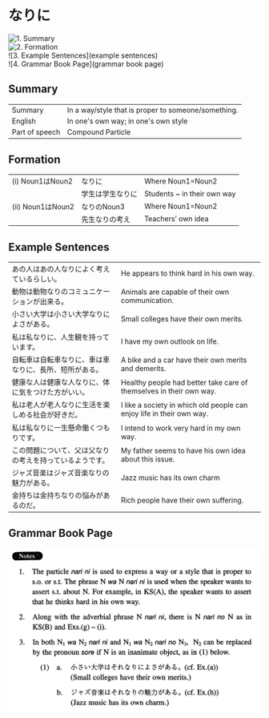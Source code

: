 # なりに

![1. Summary](summary)<br>
![2. Formation](formation)<br>
![3. Example Sentences](example sentences)<br>
![4. Grammar Book Page](grammar book page)<br>


## Summary

<table><tr>   <td>Summary</td>   <td>In a way/style that is proper to someone/something.</td></tr><tr>   <td>English</td>   <td>In one's own way; in one's own style</td></tr><tr>   <td>Part of speech</td>   <td>Compound Particle</td></tr></table>

## Formation

<table class="table"><tbody><tr class="tr head"><td class="td"><span class="numbers">(i)</span> <span class="bold">Noun<span class="subscript">1</span>はNoun<span class="subscript">2</span></span></td><td class="td"><span class="concept">なりに</span></td><td class="td"><span>Where Noun<span class="subscript">1</span>=Noun<span class="subscript">2</span></span></td></tr><tr class="tr"><td class="td"></td><td class="td"><span>学生は学生</span><span class="concept">なりに</span></td><td class="td"><span>Students ~ in their own way</span></td></tr><tr class="tr head"><td class="td"><span class="numbers">(ii)</span> <span class="bold">Noun<span class="subscript">1</span>はNoun<span class="subscript">2</span></span></td><td class="td"><span class="concept">なりの</span><span>Noun<span class="subscript">3</span></span></td><td class="td"><span>Where Noun<span class="subscript">1</span>=Noun<span class="subscript">2</span></span></td></tr><tr class="tr"><td class="td"></td><td class="td"><span>先生</span><span class="concept">なりの</span><span>考え</span></td><td class="td"><span>Teachers’ own idea</span></td></tr></tbody></table>

## Example Sentences

<table><tr>   <td>あの人はあの人なりによく考えているらしい。</td>   <td>He appears to think hard in his own way.</td></tr><tr>   <td>動物は動物なりのコミュニケーションが出来る。</td>   <td>Animals are capable of their own communication.</td></tr><tr>   <td>小さい大学は小さい大学なりによさがある。</td>   <td>Small colleges have their own merits.</td></tr><tr>   <td>私は私なりに、人生観を持っています。</td>   <td>I have my own outlook on life.</td></tr><tr>   <td>自転車は自転車なりに、車は車なりに、長所、短所がある。</td>   <td>A bike and a car have their own merits and demerits.</td></tr><tr>   <td>健康な人は健康な人なりに、体に気をつけた方がいい。</td>   <td>Healthy people had better take care of themselves in their own way.</td></tr><tr>   <td>私は老人が老人なりに生活を楽しめる社会が好きだ。</td>   <td>I like a society in which old people can enjoy life in their own way.</td></tr><tr>   <td>私は私なりに一生懸命働くつもりです。</td>   <td>I intend to work very hard in my own way.</td></tr><tr>   <td>この問題について、父は父なりの考えを持っているようです。</td>   <td>My father seems to have his own idea about this issue.</td></tr><tr>   <td>ジャズ音楽はジャズ音楽なりの魅力がある。</td>   <td>Jazz music has its own charm</td></tr><tr>   <td>金持ちは金持ちなりの悩みがあるのだ。</td>   <td>Rich people have their own suffering.</td></tr></table>

## Grammar Book Page

![](../img/Intermediateなりに.png)

